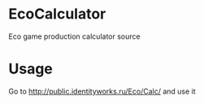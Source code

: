 # EcoCalculator
Eco game production calculator source

# Usage

Go to http://public.identityworks.ru/Eco/Calc/ and use it
